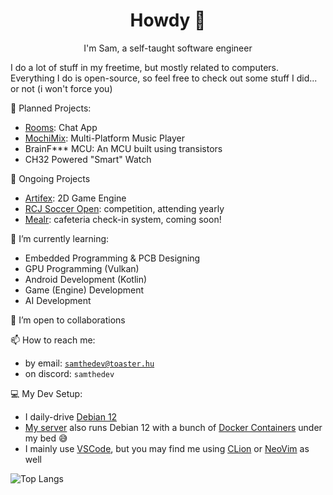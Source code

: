 <h1 align="center">Howdy 👋</h1>
<p align="center">I'm Sam, a self-taught software engineer</p>

I do a lot of stuff in my freetime, but mostly related to computers. \
Everything I do is open-source, so feel free to check out some stuff I did... or not (i won't force you)

📝 Planned Projects:
- [Rooms](https://github.com/mochiroom/Rooms): Chat App
- [MochiMix](https://github.com/samthedev32/MochiMix): Multi-Platform Music Player
- BrainF*** MCU: An MCU built using transistors
- CH32 Powered "Smart" Watch

🔭 Ongoing Projects
- [Artifex](https://github.com/samthedev32/Artifex): 2D Game Engine
- [RCJ Soccer Open](https://github.com/hu-more-bot/RCJ2025): competition, attending yearly
- [Mealr](mealr.hu): cafeteria check-in system, coming soon!

<!-- 🏁 Finished Projects: -->
<!-- > TODO -->

🌱 I’m currently learning:
- Embedded Programming & PCB Designing
- GPU Programming (Vulkan)
- Android Development (Kotlin)
- Game (Engine) Development
- AI Development

👯 I’m open to collaborations

📫 How to reach me:
- by email: [`samthedev@toaster.hu`](mailto:samthedev@toaster.hu)
- on discord: `samthedev`

💻 My Dev Setup:
- I daily-drive [Debian 12](https://www.debian.org)
- [My server](https://www.qct.io/product/index/Server/rackmount-server/1U-Rackmount-Server/QuantaGrid-D51B-1U) also runs Debian 12 with a bunch of [Docker Containers](https://www.docker.com/) under my bed 😅
- I mainly use [VSCode]([https://code.visualstudio.com/]), but you may find me using [CLion](https://www.jetbrains.com/clion/) or [NeoVim](https://neovim.io/) as well

![Top Langs](https://github-readme-stats.vercel.app/api/top-langs/?username=samthedev32&layout=compact)
